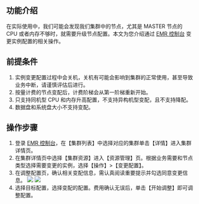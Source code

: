 
## 功能介绍
在实际使用中，我们可能会发现我们集群中的节点，尤其是 MASTER 节点的 CPU 或者内存不够时，就需要升级节点配置。本文为您介绍通过 [EMR 控制台](https://console.cloud.tencent.com/emr) 变更实例配置的相关操作。

## 前提条件
1. 实例变更配置过程中会关机，关机有可能会影响到集群的正常使用，甚至导致业务中断，请谨慎评估后进行。
2. 按量计费的节点变配后，计费阶梯会从第一阶梯重新开始。
3. 只支持同机型 CPU 和内存升高配置，不支持异构机型变配，且不支持降配。
4. 数据盘和系统盘大小不支持变配。

## 操作步骤
1. 登录 [EMR 控制台](https://console.cloud.tencent.com/emr)，在【集群列表】中选择对应的集群单击【详情】进入集群详情页。
2. 在集群详情页中选择【集群资源】进入【资源管理】页。根据业务需要和节点类型选择需要变更的实例，选择【操作】>【变更配置】。
3. 在调整配置页，确认相关变配信息，需认真阅读重要提示并勾选同意变更信息。
![](https://main.qcloudimg.com/raw/9449daf9a2f23296a5809e067a2278ac.png)
![](https://main.qcloudimg.com/raw/f9a125d7198c26904e82ac37936a7123.png)
4. 选择目标配置，选择变配的配置。费用确认无误后，单击【开始调整】即可调整配置。
